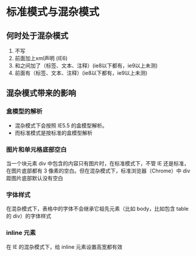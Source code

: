 # 标准模式与混杂模式

## 何时处于混杂模式

1. 不写<!DOCTYPE html>
2. <!DOCTYPE html>前面加上xml声明 <?xml version="1.0" encoding="utf-8"?> (IE6)
3. <!DOCTYPE html>和<?xml version="1.0" encoding="utf-8"?>之间加了（标签、文本、注释）(ie8以下都有，ie9以上未测)
4. <!DOCTYPE html>前面有（标签、文本、注释）(ie8以下都有，ie9以上未测)

## 混杂模式带来的影响

### 盒模型的解析

- 混杂模式下会按照 IE5.5 的盒模型解析。
- 而标准模式是按标准的盒模型解析

### 图片和单元格底部空白

当一个块元素 div 中包含的内容只有图片时，在标准模式下，不管 IE 还是标准，在图片底部都有 3 像素的空白。但在混杂模式下，标准浏览器（Chrome）中 div 距图片底部默认没有空白

### 字体样式

在混杂模式下，表格中的字体不会继承它祖先元素（比如 body，比如包含 table 的 div）的字体样式

### inline 元素

在 IE 的混杂模式下，给 inline 元素设置高宽都有效
